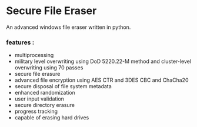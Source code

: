 # Secure File Eraser
An advanced windows file eraser written in python.

### features :
- multiprocessing
- military level overwriting using DoD 5220.22-M method and cluster-level overwriting using 70 passes
- secure file erasure
- advanced file encryption using AES CTR and 3DES CBC and ChaCha20
- secure disposal of file system metadata
- enhanced randomization
- user input validation
- secure directory erasure
- progress tracking
- capable of erasing hard drives


